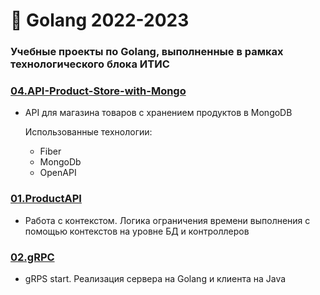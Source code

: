 # 📘 Golang 2022-2023

### Учебные проекты по Golang, выполненные в рамках технологического блока ИТИС

### [04.API-Product-Store-with-Mongo](https://github.com/asanvlit/Golang-Education-Projects/tree/master/04.API-Product-Store-with-Mongo)

* API для магазина товаров с хранением продуктов в MongoDB
    
    Использованные технологии:
    * Fiber
    * MongoDb
    * OpenAPI

### [01.ProductAPI](https://github.com/asanvlit/Golang-Education-Projects/tree/master/01.ProductAPI)

* Работа с контекстом. Логика ограничения времени выполнения с помощью контекстов на уровне БД и контроллеров

### [02.gRPC](https://github.com/asanvlit/Golang-Education-Projects/tree/master/02.gRPC)
    
* gRPS start. Реализация сервера на Golang и клиента на Java
